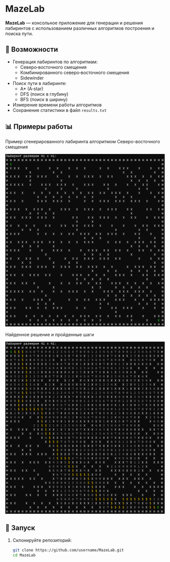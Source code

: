 # MazeLab

**MazeLab** — консольное приложение для генерации и решения лабиринтов с использованием различных алгоритмов построения и поиска пути.

## 📌 Возможности

- Генерация лабиринтов по алгоритмам:
  - Северо‑восточного смещения
  - Комбинированного северо‑восточного смещения
  - Sidewinder
- Поиск пути в лабиринте:
  - A* (A‑star)
  - DFS (поиск в глубину)
  - BFS (поиск в ширину)
- Измерение времени работы алгоритмов
- Сохранение статистики в файл `results.txt`

## 📊 Примеры работы
Пример сгенерированного лабиринта алгоритмом Северо-восточного смещения

![Генерация](https://github.com/gozoniy/MazeLab/blob/aa17fccc478b2c2d364a256617bbc50c031fb16d/docs/Maze40.png)

Найденное решение и пройденные шаги

![Решение](https://github.com/gozoniy/MazeLab/blob/74f7f6884ed1cc8beac609f7c240e2be32dc6aa9/docs/Maze40Solved.png)

## 🚀 Запуск

1. Склонируйте репозиторий:
   ```bash
   git clone https://github.com/username/MazeLab.git
   cd MazeLab
